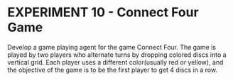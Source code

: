 # EXPERIMENT 10 - Connect Four Game

Develop a game playing agent for the game Connect Four. The game is
played by two players who alternate turns by dropping colored discs into a
vertical grid. Each player uses a different color(usually red or yellow), and the
objective of the game is to be the first player to get 4 discs in a row.
